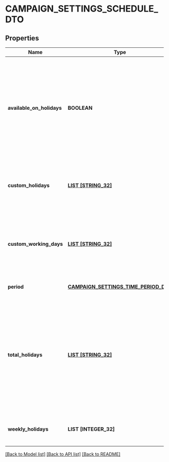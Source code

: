 # CAMPAIGN_SETTINGS_SCHEDULE_DTO

## Properties
Name | Type | Description | Notes
------------ | ------------- | ------------- | -------------
**available_on_holidays** | **BOOLEAN** | Признак работы службы доставки в государственные праздники. Возможные значения. * &#x60;false&#x60; — служба доставки не работает в праздничные дни. * &#x60;true&#x60; — служба доставки работает в праздничные дни.  | [optional] [default to null]
**custom_holidays** | [**LIST [STRING_32]**](STRING_32.md) | Список дней, в которые служба доставки не работает. Дни магазин указал в кабинете продавца на Маркете. | [default to null]
**custom_working_days** | [**LIST [STRING_32]**](STRING_32.md) | Список выходных и праздничных дней, в которые служба доставки работает. Дни магазин указал в кабинете продавца на Маркете. | [default to null]
**period** | [**CAMPAIGN_SETTINGS_TIME_PERIOD_DTO**](CampaignSettingsTimePeriodDTO.md) |  | [optional] [default to null]
**total_holidays** | [**LIST [STRING_32]**](STRING_32.md) | Итоговый список нерабочих дней службы доставки. Список рассчитывается с учетом выходных, нерабочих дней и государственных праздников. Информацию по ним магазин указывает в кабинете продавца на Маркете. | [default to null]
**weekly_holidays** | **LIST [INTEGER_32]** | Список выходных дней недели и государственных праздников. | [default to null]

[[Back to Model list]](../README.md#documentation-for-models) [[Back to API list]](../README.md#documentation-for-api-endpoints) [[Back to README]](../README.md)


